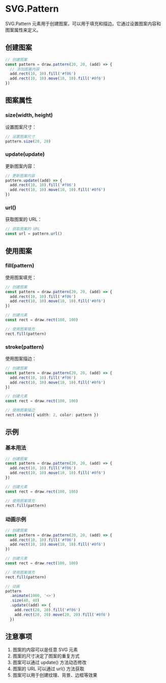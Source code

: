# SVG.Pattern

SVG.Pattern 元素用于创建图案，可以用于填充和描边。它通过设置图案内容和图案属性来定义。

## 创建图案

```ts
// 创建图案
const pattern = draw.pattern(20, 20, (add) => {
  // 添加图案内容
  add.rect(10, 10).fill('#f06')
  add.rect(10, 10).move(10, 10).fill('#0f6')
})
```

## 图案属性

### size(width, height)

设置图案尺寸：

```ts
// 设置图案尺寸
pattern.size(20, 20)
```

### update(update)

更新图案内容：

```ts
// 更新图案内容
pattern.update((add) => {
  add.rect(10, 10).fill('#f06')
  add.rect(10, 10).move(10, 10).fill('#0f6')
})
```

### url()

获取图案的 URL：

```ts
// 获取图案的 URL
const url = pattern.url()
```

## 使用图案

### fill(pattern)

使用图案填充：

```ts
// 创建图案
const pattern = draw.pattern(20, 20, (add) => {
  add.rect(10, 10).fill('#f06')
  add.rect(10, 10).move(10, 10).fill('#0f6')
})

// 创建元素
const rect = draw.rect(100, 100)

// 使用图案填充
rect.fill(pattern)
```

### stroke(pattern)

使用图案描边：

```ts
// 创建图案
const pattern = draw.pattern(20, 20, (add) => {
  add.rect(10, 10).fill('#f06')
  add.rect(10, 10).move(10, 10).fill('#0f6')
})

// 创建元素
const rect = draw.rect(100, 100)

// 使用图案描边
rect.stroke({ width: 2, color: pattern })
```

## 示例

### 基本用法

```ts
// 创建图案
const pattern = draw.pattern(20, 20, (add) => {
  add.rect(10, 10).fill('#f06')
  add.rect(10, 10).move(10, 10).fill('#0f6')
})

// 创建元素
const rect = draw.rect(100, 100)

// 使用图案填充
rect.fill(pattern)
```

### 动画示例

```ts
// 创建图案
const pattern = draw.pattern(20, 20, (add) => {
  add.rect(10, 10).fill('#f06')
  add.rect(10, 10).move(10, 10).fill('#0f6')
})

// 创建元素
const rect = draw.rect(100, 100)

// 使用图案填充
rect.fill(pattern)

// 动画
pattern
  .animate(1000, '<>')
  .size(40, 40)
  .update((add) => {
    add.rect(20, 20).fill('#f06')
    add.rect(20, 20).move(20, 20).fill('#0f6')
  })
```

## 注意事项

1. 图案的内容可以是任意 SVG 元素
2. 图案的尺寸决定了图案的重复方式
3. 图案可以通过 update() 方法动态修改
4. 图案的 URL 可以通过 url() 方法获取
5. 图案可以用于创建纹理、背景、边框等效果
